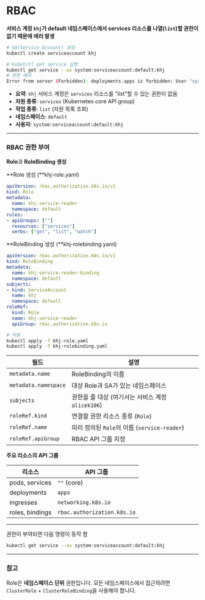 # RBAC

**서비스 계정 `khj`가 default 네임스페이스에서 services 리소스를 나열(`list`)할 권한이 없기 때문에 에러 발생**

```bash
# SA(Service Account) 생성
kubectl create serviceaccount khj

# kubetctl get service 실행
kubectl get service --as system:serviceaccount:default:khj
# 권한 에러
Error from server (Forbidden): deployments.apps is forbidden: User "system:serviceaccount:default:khj" cannot list resource "deployments" in API group "apps" in the namespace "default"

```

- **요약**: `khj` 서비스 계정은 `services` 리소스를 "list"할 수 있는 권한이 없음
- **자원 종류**: `services` (Kubernetes core API group)
- **작업 종류**: `list` (자원 목록 조회)
- **네임스페이스**: `default`
- **사용자**: `system:serviceaccount:default:khj`

---

### RBAC 권한 부여

**Role**과 **RoleBinding 생성**

**Role 생성 (**khj-role.yaml)

```yaml
apiVersion: rbac.authorization.k8s.io/v1
kind: Role
metadata:
  name: khj-service-reader
  namespace: default
rules:
- apiGroups: [""]
  resources: ["services"]
  verbs: ["get", "list", "watch"]
```

**RoleBinding 생성 (**khj-rolebinding.yaml)

```yaml
apiVersion: rbac.authorization.k8s.io/v1
kind: RoleBinding
metadata:
  name: khj-service-reader-binding
  namespace: default
subjects:
- kind: ServiceAccount
  name: khj
  namespace: default
roleRef:
  kind: Role
  name: khj-service-reader
  apiGroup: rbac.authorization.k8s.io
```

```bash
# 적용
kubectl apply -f khj-role.yaml
kubectl apply -f khj-rolebinding.yaml
```

| 필드 | 설명 |
| --- | --- |
| `metadata.name` | RoleBinding의 이름 |
| `metadata.namespace` | 대상 Role과 SA가 있는 네임스페이스 |
| `subjects` | 권한을 줄 대상 (여기서는 서비스 계정 `alicek106`) |
| `roleRef.kind` | 연결할 권한 리소스 종류 (`Role`) |
| `roleRef.name` | 미리 정의된 `Role`의 이름 (`service-reader`) |
| `roleRef.apiGroup` | RBAC API 그룹 지정 |

**주요 리소스의 API 그룹**

| 리소스 | API 그룹 |
| --- | --- |
| pods, services | `""` (core) |
| deployments | `apps` |
| ingresses | `networking.k8s.io` |
| roles, bindings | `rbac.authorization.k8s.io` |

---

권한이 부여되면 다음 명령이 동작 함

```bash
kubectl get service --as system:serviceaccount:default:khj
```

---

### 참고

Role은 **네임스페이스 단위** 권한입니다. 모든 네임스페이스에서 접근하려면 `ClusterRole` + `ClusterRoleBinding`을 사용해야 합니다.